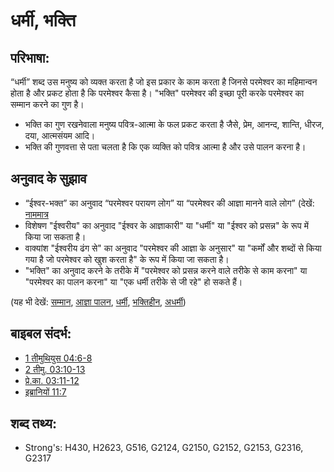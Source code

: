 # धर्मी, भक्ति #

## परिभाषा: ##

“धर्मी” शब्द उस मनुष्य को व्यक्त करता है जो इस प्रकार के काम करता है जिनसे परमेश्वर का महिमान्वन होता है और प्रकट होता है कि परमेश्वर कैसा है। "भक्ति" परमेश्वर की इच्छा पूरी करके परमेश्वर का सम्मान करने का गुण है।

* भक्ति का गुण रखनेवाला मनुष्य पवित्र-आत्मा के फल प्रकट करता है जैसे, प्रेम, आनन्द, शान्ति, धीरज, दया, आत्मसंयम आदि।
* भक्ति की गुणवत्ता से पता चलता है कि एक व्यक्ति को पवित्र आत्मा है और उसे पालन करना है।

## अनुवाद के सुझाव ##

* “ईश्वर-भक्त” का अनुवाद “परमेश्वर परायण लोग” या “परमेश्वर की आज्ञा मानने वाले लोग” (देखें: [नाममात्र](rc://hi/ta/man/translate/figs-nominaladj)
* विशेषण "ईश्वरीय" का अनुवाद "ईश्वर के आज्ञाकारी" या "धर्मी" या "ईश्वर को प्रसन्न" के रूप में किया जा सकता है। 
* वाक्यांश "ईश्वरीय ढंग से" का अनुवाद "परमेश्वर की आज्ञा के अनुसार" या "कर्मों और शब्दों से किया गया है जो परमेश्वर को खुश करता है" के रूप में किया जा सकता है।
* "भक्ति" का अनुवाद करने के तरीके में "परमेश्वर को प्रसन्न करने वाले तरीके से काम करना" या "परमेश्वर का पालन करना" या "एक धर्मी तरीके से जी रहे" हो सकते हैं।

(यह भी देखें: [सम्मान](../kt/honor.md), [आज्ञा पालन](../other/obey.md), [धर्मी](../kt/righteous.md), [भक्तिहीन](../kt/ungodly.md), [अधर्मी](../kt/unrighteous.md))

## बाइबल संदर्भ: ##

* [1 तीमुथियुस 04:6-8](rc://hi/tn/help/1ti/04/06)
* [2 तीमु. 03:10-13](rc://hi/tn/help/2ti/03/10)
* [प्रे.का. 03:11-12](rc://hi/tn/help/act/03/11)
* [इब्रानियों 11:7](rc://hi/tn/help/heb/11/07)

## शब्द तथ्य: ##

* Strong's: H430, H2623, G516, G2124, G2150, G2152, G2153, G2316, G2317
